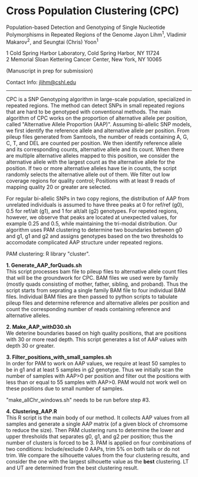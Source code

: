 # Cross Population Clustering (CPC)
Population-based Detection and Genotyping of Single Nucleotide Polymorphisms in Repeated Regions of the Genome
Jayon Lihm<sup>1</sup>, Vladimir Makarov<sup>2</sup>, and Seungtai (Chris) Yoon<sup>1</sup>  

1 Cold Spring Harbor Laboratory, Cold Spring Harbor, NY 11724  
2 Memorial Sloan Kettering Cancer Center, New York, NY 10065

(Manuscript in prep for submission)

Contact Info: jlihm@cshl.edu  

---

CPC is a SNP Genotyping algorithm in large-scale population, specialized in repeated regions. The method can detect SNPs in small repeated regions that are hard to be genotyped with conventional methods. The main algorithm of CPC works on the proportion of alternative allele per position, called "Alternative Allele Proportion (AAP)". Assuming bi-allelic SNP models, we first identify the reference allele and alternative allele per position. From pileup files generated from Samtools, the number of reads containing A, G, C, T, and DEL are counted per position. We then identify reference allele and its corresponding counts, alternative allele and its count. When there are multiple alternative alleles mapped to this position, we consider the alternative allele with the largest count as the alternative allele for the position. If two or more alternative alleles have tie in counts, the script randomly selects the alternative allele out of them. We filter out low coverage regions for quality control; Positions with at least 9 reads of mapping quality 20 or greater are selected.  

For regular bi-allelic SNPs in two copy regions, the distribution of AAP from unrelated individuals is assumed to have three peaks at 0 for ref/ref (g0), 0.5 for ref/alt (g1), and 1 for alt/alt (g2) genotypes. For repeted regions, however, we observe that peaks are located at unexpected values, for example 0.25 and 0.5, while maintaining the tri-modal distribution. Our algorithm uses PAM clustering to determine two boundaries between g0 and g1, g1 and g2 and assigns genotypes based on the two thresholds to accomodate complicated AAP structure under repeated regions.

PAM clustering: R library "cluster".

**1. Generate_AAP_forQuads.sh**  
This script processes bam file to pileup files to alternative allele count files that will be the groundwork for CPC. BAM files we used were by family (mostly quads consisting of mother, father, sibling, and proband). Thus the script starts from seprating a single family BAM file to four individual BAM files. Individual BAM files are then passed to python scripts to tabulate pileup files and determine reference and alternative alleles per position and count the corresponding number of reads containing reference and alternative alleles.  


**2. Make_AAP_withD30.sh**  
We deterine boundaries based on high quality positions, that are positions with 30 or more read depth. This script generates a list of AAP values with depth 30 or greater.  

**3. Filter_positions_with_small_samples.sh**  
In order for PAM to work on AAP values, we require at least 50 samples to be in g1 and at least 5 samples in g2 genotype. Thus we initially scan the number of samples with AAP>0 per position and filter out the positions with less than or equal to 55 samples with AAP>0. PAM would not work well on these positions due to small number of samples.

"make_allChr_windows.sh" needs to be run before step #3.  

**4. Clustering_AAP.R**  
This R script is the main body of our method. It collects AAP values from all samples and generate a single AAP matrix (of a given block of chromsome to reduce the size). Then PAM clustering runs to determine the lower and upper thresholds that separates g0, g1, and g2 per position; thus the number of clusters is forced to be 3. PAM is applied on four combinations of two conditions: Include/exclude 0 AAPs, trim 5% on both tails or do not trim. We compare the silhouette values from the four clustering results, and consider the one with the largest silhouette value as the **best** clustering. LT and UT are determined from the best clustering result.



